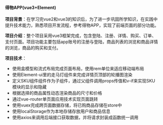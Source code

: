 #### 得物APP(vue3+Element)

**项目背景**：在学习完vue2和vue3的知识后，为了进一步巩固所学知识，在实践中提升技术能力，熟悉项目开发流程，参考得物APP，实现了前端页面的部分功能。

**项目介绍**：整个项目采用vue3框架完成，包含登陆、注册、详情、购买、订单、支付页面。项目功能主要包括app账号的注册与登陆，商品列表的浏览和商品详情的浏览，商品的购买和支付。

**项目技术**：

* 使用盒模型和流式布局完成页面布局，使用rem单位来适应移动端布局
* 使用Element-ui里的走马灯组件来完成详情页顶部的轮播图渲染
* 定义SKU组件组件作为子组件，通过父组件调用props传值和v-if来实现SKU模块的显示和隐藏
* 根据选择的商品属性动态渲染商品的尺寸和价格
* 通过vue-router单页面应用技术实现页面跳转
* 使用vuex完成跨页面数据存储，将已购商品存储在store中
* 使用localStorage作为本地存储存放用户和商品信息
* 使用axios来调用后端接口获取数据，并将请求封装成函数统一调用